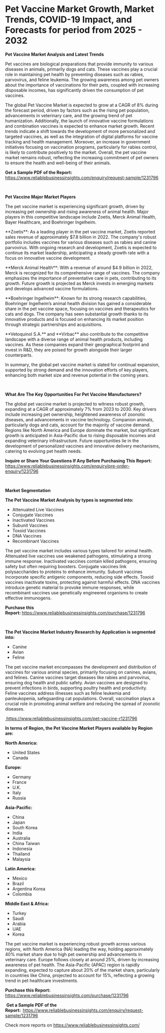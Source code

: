 <p><h1>Pet Vaccine Market Growth, Market Trends, COVID-19 Impact, and Forecasts for period from 2025 - 2032</h1></p><p><strong>Pet Vaccine Market Analysis and Latest Trends</strong></p>
<p><p>Pet vaccines are biological preparations that provide immunity to various diseases in animals, primarily dogs and cats. These vaccines play a crucial role in maintaining pet health by preventing diseases such as rabies, parvovirus, and feline leukemia. The growing awareness among pet owners about the importance of vaccinations for their pets, coupled with increasing disposable incomes, has significantly driven the consumption of pet vaccines.</p><p>The global Pet Vaccine Market is expected to grow at a CAGR of 8% during the forecast period, driven by factors such as the rising pet population, advancements in veterinary care, and the growing trend of pet humanization. Additionally, the launch of innovative vaccine formulations and combination vaccines is expected to enhance market growth. Recent trends indicate a shift towards the development of more personalized and targeted vaccines, as well as the integration of digital platforms for vaccine tracking and health management. Moreover, an increase in government initiatives focusing on vaccination programs, particularly for rabies control, is likely to contribute positively to the market. Overall, the pet vaccine market remains robust, reflecting the increasing commitment of pet owners to ensure the health and well-being of their animals.</p></p>
<p><strong>Get a Sample PDF of the Report:&nbsp;</strong> <a href="https://www.reliablebusinessinsights.com/enquiry/request-sample/1231796?utm_campaign=3028&utm_medium=2&utm_source=Github&utm_content=ia&utm_term=08032025&utm_id=pet-vaccine">https://www.reliablebusinessinsights.com/enquiry/request-sample/1231796</a></p>
<p>&nbsp;</p>
<p><strong>Pet Vaccine Major Market Players</strong></p>
<p><p>The pet vaccine market is experiencing significant growth, driven by increasing pet ownership and rising awareness of animal health. Major players in this competitive landscape include Zoetis, Merck Animal Health, Bayer Healthcare, and Boehringer Ingelheim.</p><p>**Zoetis**: As a leading player in the pet vaccine market, Zoetis reported sales revenue of approximately $7.8 billion in 2022. The company's robust portfolio includes vaccines for various diseases such as rabies and canine parvovirus. With ongoing research and development, Zoetis is expected to continue its market leadership, anticipating a steady growth rate with a focus on innovative vaccine development.</p><p>**Merck Animal Health**: With a revenue of around $4.9 billion in 2022, Merck is recognized for its comprehensive range of vaccines. The company emphasizes the importance of preventative care in pets, contributing to its growth. Future growth is projected as Merck invests in emerging markets and develops advanced vaccine formulations.</p><p>**Boehringer Ingelheim**: Known for its strong research capabilities, Boehringer Ingelheim’s animal health division has gained a considerable share in the pet vaccine space, focusing on vaccines and therapeutics for cats and dogs. The company has seen substantial growth thanks to its innovative products and is focused on enhancing its market position through strategic partnerships and acquisitions.</p><p>**Vetoquinol S.A.** and **Virbac** also contribute to the competitive landscape with a diverse range of animal health products, including vaccines. As these companies expand their geographical footprint and invest in R&D, they are poised for growth alongside their larger counterparts.</p><p>In summary, the global pet vaccine market is slated for continual expansion, supported by strong demand and the innovation efforts of key players, enhancing both market size and revenue potential in the coming years.</p></p>
<p>&nbsp;</p>
<p><strong>What Are The Key Opportunities For Pet Vaccine Manufacturers?</strong></p>
<p><p>The global pet vaccine market is projected to witness robust growth, expanding at a CAGR of approximately 7% from 2023 to 2030. Key drivers include increasing pet ownership, heightened awareness of zoonotic diseases, and advancements in vaccine technology. Companion animals, particularly dogs and cats, account for the majority of vaccine demand. Regions like North America and Europe dominate the market, but significant growth is anticipated in Asia-Pacific due to rising disposable incomes and expanding veterinary infrastructure. Future opportunities lie in the development of personalized vaccines and innovative delivery mechanisms, catering to evolving pet health needs.</p></p>
<p><strong>Inquire or Share Your Questions If Any Before Purchasing This Report:</strong> <a href="https://www.reliablebusinessinsights.com/enquiry/pre-order-enquiry/1231796?utm_campaign=3028&utm_medium=2&utm_source=Github&utm_content=ia&utm_term=08032025&utm_id=pet-vaccine">https://www.reliablebusinessinsights.com/enquiry/pre-order-enquiry/1231796</a></p>
<p>&nbsp;</p>
<p><strong>Market Segmentation</strong></p>
<p><strong>The Pet Vaccine Market Analysis by types is segmented into:</strong></p>
<p><ul><li>Attenuated Live Vaccines</li><li>Conjugate Vaccines</li><li>Inactivated Vaccines</li><li>Subunit Vaccines</li><li>Toxoid Vaccines</li><li>DNA Vaccines</li><li>Recombinant Vaccines</li></ul></p>
<p><p>The pet vaccine market includes various types tailored for animal health. Attenuated live vaccines use weakened pathogens, stimulating a strong immune response. Inactivated vaccines contain killed pathogens, ensuring safety but often requiring boosters. Conjugate vaccines link polysaccharides to proteins to enhance immunity. Subunit vaccines incorporate specific antigenic components, reducing side effects. Toxoid vaccines inactivate toxins, protecting against harmful effects. DNA vaccines introduce genetic material to provoke immune responses, while recombinant vaccines use genetically engineered organisms to create effective immunogens.</p></p>
<p><strong>Purchase this Report:&nbsp;</strong><a href="https://www.reliablebusinessinsights.com/purchase/1231796?utm_campaign=3028&utm_medium=2&utm_source=Github&utm_content=ia&utm_term=08032025&utm_id=pet-vaccine">https://www.reliablebusinessinsights.com/purchase/1231796</a></p>
<p>&nbsp;</p>
<p><strong>The Pet Vaccine Market Industry Research by Application is segmented into:</strong></p>
<p><ul><li>Canine</li><li>Avian</li><li>Feline</li></ul></p>
<p><p>The pet vaccine market encompasses the development and distribution of vaccines for various animal species, primarily focusing on canines, avians, and felines. Canine vaccines target diseases like rabies and parvovirus, ensuring dog health and public safety. Avian vaccines are designed to prevent infections in birds, supporting poultry health and productivity. Feline vaccines address illnesses such as feline leukemia and panleukopenia, safeguarding cat populations. Overall, vaccination plays a crucial role in promoting animal welfare and reducing the spread of zoonotic diseases.</p></p>
<p><a href="https://www.reliablebusinessinsights.com/pet-vaccine-r1231796?utm_campaign=3028&utm_medium=2&utm_source=Github&utm_content=ia&utm_term=08032025&utm_id=pet-vaccine">&nbsp;https://www.reliablebusinessinsights.com/pet-vaccine-r1231796</a></p>
<p><strong>In terms of Region, the Pet Vaccine Market Players available by Region are:</strong></p>
<p>
    <p> <strong> North America: </strong>
        <ul>
            <li>United States</li>
            <li>Canada</li>
        </ul>
        </p> 
    <p> <strong> Europe: </strong>
        <ul>
            <li>Germany</li>
            <li>France</li>
            <li>U.K.</li>
            <li>Italy</li>
            <li>Russia</li>
        </ul>
        </p> 
    <p> <strong> Asia-Pacific: </strong>
        <ul>
            <li>China</li>
            <li>Japan</li>
            <li>South Korea</li>
            <li>India</li>
            <li>Australia</li>
            <li>China Taiwan</li>
            <li>Indonesia</li>
            <li>Thailand</li>
            <li>Malaysia</li>
        </ul>
        </p> 
    <p> <strong> Latin America: </strong>
        <ul>
            <li>Mexico</li>
            <li>Brazil</li>
            <li>Argentina Korea</li>
            <li>Colombia</li>
        </ul>
        </p> 
    <p> <strong> Middle East & Africa: </strong>
        <ul>
            <li>Turkey</li>
            <li>Saudi</li>
            <li>Arabia</li>
            <li>UAE</li>
            <li>Korea</li>
        </ul>
    </p>
    </p>
<p><p>The pet vaccine market is experiencing robust growth across various regions, with North America (NA) leading the way, holding approximately 40% market share due to high pet ownership and advancements in veterinary care. Europe follows closely at around 25%, driven by increasing awareness of pet health. The Asia-Pacific (APAC) region is rapidly expanding, expected to capture about 20% of the market share, particularly in countries like China, projected to account for 15%, reflecting a growing trend in pet healthcare investments.</p></p>
<p><strong>Purchase this Report: </strong><a href="https://www.reliablebusinessinsights.com/purchase/1231796?utm_campaign=3028&utm_medium=2&utm_source=Github&utm_content=ia&utm_term=08032025&utm_id=pet-vaccine">https://www.reliablebusinessinsights.com/purchase/1231796</a></p>
<p>&nbsp;<strong>Get a Sample PDF of the Report:&nbsp;&nbsp;</strong><a href="https://www.reliablebusinessinsights.com/enquiry/request-sample/1231796?utm_campaign=3028&utm_medium=2&utm_source=Github&utm_content=ia&utm_term=08032025&utm_id=pet-vaccine">https://www.reliablebusinessinsights.com/enquiry/request-sample/1231796</a></p>
<p><strong></strong></p>
<p>Check more reports on <a href="https://www.reliablebusinessinsights.com/?utm_campaign=3028&utm_medium=2&utm_source=Github&utm_content=ia&utm_term=08032025&utm_id=pet-vaccine">https://www.reliablebusinessinsights.com/</a></p>
